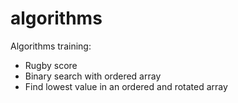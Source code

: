 algorithms
==========

Algorithms training:
- Rugby score
- Binary search with ordered array
- Find lowest value in an ordered and rotated array